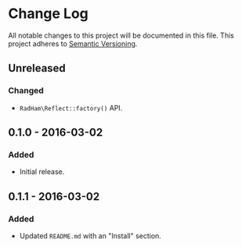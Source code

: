 Change Log
==========
All notable changes to this project will be documented in this file.
This project adheres to [Semantic Versioning](http://semver.org/).

Unreleased
----------
### Changed
- `RadHam\Reflect::factory()` API.

0.1.0 - 2016-03-02
------------------
### Added
- Initial release.

0.1.1 - 2016-03-02
------------------
### Added
- Updated `README.md` with an "Install" section.
